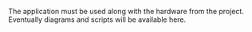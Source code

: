 The application must be used along with the hardware from the project. Eventually diagrams and scripts will be available here.
